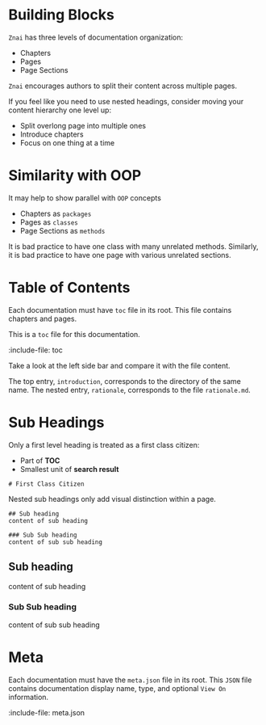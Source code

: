 # Building Blocks

`Znai` has three levels of documentation organization:
* Chapters
* Pages
* Page Sections

`Znai` encourages authors to split their content across multiple pages. 

If you feel like you need to use nested headings, consider moving your content hierarchy one level up:
* Split overlong page into multiple ones
* Introduce chapters
* Focus on one thing at a time

# Similarity with OOP

It may help to show parallel with `OOP` concepts 
* Chapters as `packages`
* Pages as `classes`
* Page Sections as `methods`

It is bad practice to have one class with many unrelated methods. 
Similarly, it is bad practice to have one page with various unrelated sections.

# Table of Contents

Each documentation must have `toc` file in its root. 
This file contains chapters and pages.

This is a `toc` file for this documentation.

:include-file: toc

Take a look at the left side bar and compare it with the file content.

The top entry, `introduction`, corresponds to the directory of the same name. 
The nested entry, `rationale`, corresponds to the file `rationale.md`.

# Sub Headings

Only a first level heading is treated as a first class citizen:
* Part of **TOC**
* Smallest unit of **search result**
```   
# First Class Citizen
```

Nested sub headings only add visual distinction within a page.

    ## Sub heading
    content of sub heading
    
    ### Sub Sub heading
    content of sub sub heading

## Sub heading
content of sub heading

### Sub Sub heading
content of sub sub heading


# Meta

Each documentation must have the `meta.json` file in its root.
This `JSON` file contains documentation display name, type, and optional `View On` information.

:include-file: meta.json
